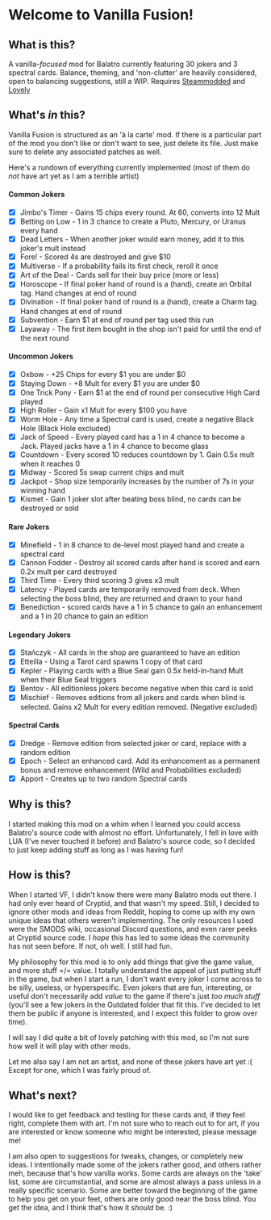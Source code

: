 # Welcome to Vanilla Fusion!
## What is this?

A vanilla-_focused_ mod for Balatro currently featuring 30 jokers and 3 spectral cards. Balance, theming, and 'non-clutter' are heavily considered, open to balancing suggestions, still a WIP.
Requires [Steammodded](https://github.com/Steamodded/smods) and [Lovely](https://github.com/ethangreen-dev/lovely-injector)

## What's _in_ this?

Vanilla Fusion is structured as an 'à la carte' mod. If there is a particular part of the mod you don't like or don't want to see, just delete its file. Just make sure to delete any associated patches as well. 

Here's a rundown of everything currently implemented (most of them do _not_ have art yet as I am a terrible artist)
#### Common Jokers
* [x] Jimbo's Timer - Gains 15 chips every round. At 60, converts into 12 Mult
* [x] Betting on Low - 1 in 3 chance to create a Pluto, Mercury, or Uranus every hand
* [x] Dead Letters - When another joker would earn money, add it to this joker's mult instead
* [x] Fore! - Scored 4s are destroyed and give $10
* [x] Multiverse - If a probability fails its first check, reroll it once
* [x] Art of the Deal - Cards sell for their buy price (more or less)
* [x] Horoscope - If final poker hand of round is a (hand), create an Orbital tag. Hand changes at end of round
* [x] Divination - If final poker hand of round is a (hand), create a Charm tag. Hand changes at end of round
* [x] Subvention - Earn $1 at end of round per tag used this run
* [x] Layaway - The first item bought in the shop isn't paid for until the end of the next round
#### Uncommon Jokers
* [x] Oxbow - +25 Chips for every $1 you are under $0
* [x] Staying Down - +8 Mult for every $1 you are under $0
* [x] One Trick Pony - Earn $1 at the end of round per consecutive High Card played
* [x] High Roller - Gain x1 Mult for every $100 you have
* [x] Worm Hole - Any time a Spectral card is used, create a negative Black Hole (Black Hole excluded)
* [x] Jack of Speed - Every played card has a 1 in 4 chance to become a Jack. Played jacks have a 1 in 4 chance to become glass
* [x] Countdown - Every scored 10 reduces countdown by 1. Gain 0.5x mult when it reaches 0
* [x] Midway - Scored 5s swap current chips and mult
* [x] Jackpot - Shop size temporarily increases by the number of 7s in your winning hand
* [x] Kismet - Gain 1 joker slot after beating boss blind, no cards can be destroyed or sold
#### Rare Jokers
* [x] Minefield - 1 in 8 chance to de-level most played hand and create a spectral card
* [x] Cannon Fodder - Destroy all scored cards after hand is scored and earn 0.2x mult per card destroyed
* [x] Third Time - Every third scoring 3 gives x3 mult
* [x] Latency - Played cards are temporarily removed from deck. When selecting the boss blind, they are returned and drawn to your hand
* [x] Benediction - scored cards have a 1 in 5 chance to gain an enhancement and a 1 in 20 chance to gain an edition
#### Legendary Jokers
* [x] Stańczyk - All cards in the shop are guaranteed to have an edition
* [x] Etteilla - Using a Tarot card spawns 1 copy of that card
* [x] Kepler - Playing cards with a Blue Seal gain 0.5x held-in-hand Mult when their Blue Seal triggers
* [x] Bentov - All editionless jokers become negative when this card is sold
* [x] Mischief - Removes editions from all jokers and cards when blind is selected. Gains x2 Mult for every edition removed. (Negative excluded)
#### Spectral Cards
* [X] Dredge - Remove edition from selected joker or card, replace with a random edition
* [X] Epoch - Select an enhanced card. Add its enhancement as a permanent bonus and remove enhancement (Wild and Probabilities excluded)
* [X] Apport - Creates up to two random Spectral cards

## Why is this?

I started making this mod on a whim when I learned you could access Balatro's source code with almost no effort. Unfortunately, I fell in love with LUA (I've never touched it before) and Balatro's source code, so I decided to just keep adding stuff as long as I was having fun! 

## How is this?

When I started VF, I didn't know there were many Balatro mods out there. I had only ever heard of Cryptid, and that wasn't my speed. Still, I decided to ignore other mods and ideas from Reddit, hoping to come up with my own unique ideas that others weren't implementing. The only resources I used were the SMODS wiki, occasional Discord questions, and even rarer peeks at Cryptid source code. I _hope_ this has led to some ideas the community has not seen before. If not, oh well. I still had fun.

My philosophy for this mod is to only add things that give the game value, and more stuff =/= value. I totally understand the appeal of just putting stuff in the game, but when I start a run, I don't want every joker I come across to be silly, useless, or hyperspecific. Even jokers that are fun, interesting, or useful don't necessarily add _value_ to the game if there's just _too much stuff_ (you'll see a few jokers in the Outdated folder that fit this. I've decided to let them be public if anyone is interested, and I expect this folder to grow over time). 

I will say I did quite a bit of lovely patching with this mod, so I'm not sure how well it will play with other mods. 

Let me also say I am not an artist, and none of these jokers have art yet :( Except for one, which I was fairly proud of.

## What's next?

I would like to get feedback and testing for these cards and, if they feel right, complete them with art. I'm not sure who to reach out to for art, if you are interested or know someone who might be interested, please message me!

I am also open to suggestions for tweaks, changes, or completely new ideas. I intentionally made some of the jokers rather good, and others rather meh, because that's how vanilla works. Some cards are always on the 'take' list, some are circumstantial, and some are almost always a pass unless in a really specific scenario. Some are better toward the beginning of the game to help you get on your feet, others are only good near the boss blind. You get the idea, and I think that's how it _should_ be. :) 
